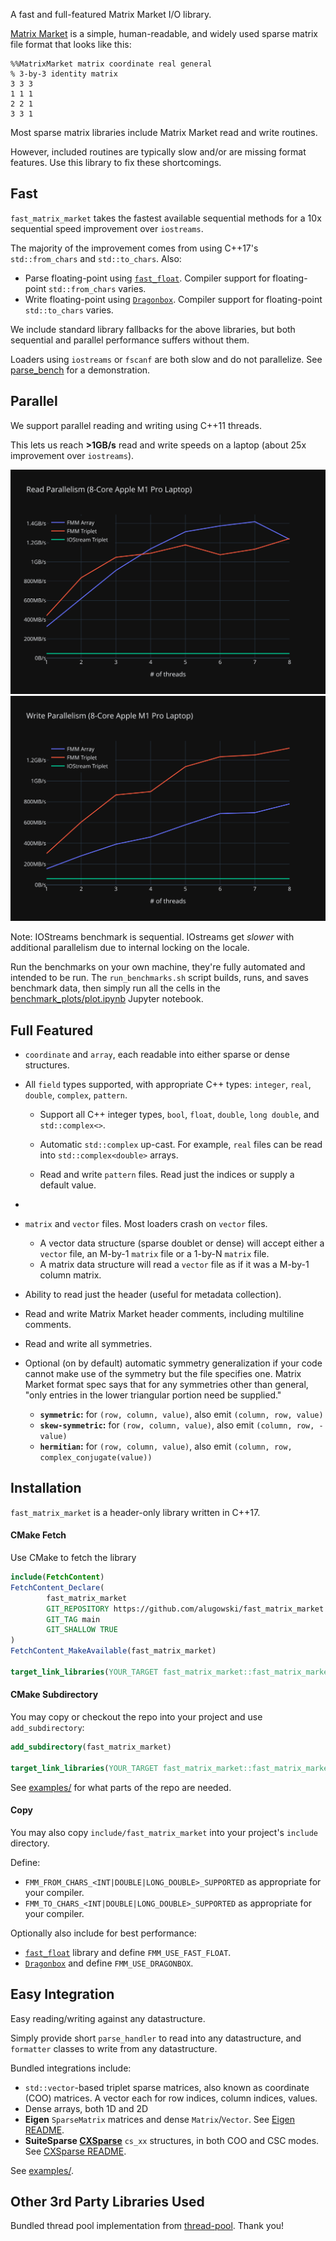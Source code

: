 A fast and full-featured Matrix Market I/O library.

[Matrix Market](https://math.nist.gov/MatrixMarket/formats.html) is a simple, human-readable, and widely used sparse matrix file format that looks like this:
```
%%MatrixMarket matrix coordinate real general
% 3-by-3 identity matrix
3 3 3
1 1 1
2 2 1
3 3 1
```
Most sparse matrix libraries include Matrix Market read and write routines.

However, included routines are typically slow and/or are missing format features. Use this library to fix these shortcomings.

## Fast

`fast_matrix_market` takes the fastest available sequential methods for a 10x sequential speed improvement over `iostreams`.

The majority of the improvement comes from using C++17's `std::from_chars` and `std::to_chars`.
Also:
* Parse floating-point using [`fast_float`](https://github.com/fastfloat/fast_float). Compiler support for floating-point `std::from_chars` varies.
* Write floating-point using [`Dragonbox`](https://github.com/jk-jeon/dragonbox). Compiler support for floating-point `std::to_chars` varies.

We include standard library fallbacks for the above libraries, but both sequential and parallel performance suffers without them.

Loaders using `iostreams` or `fscanf` are both slow and do not parallelize. See [parse_bench](https://github.com/alugowski/parse-bench) for a demonstration.

## Parallel

We support parallel reading and writing using C++11 threads.

This lets us reach **>1GB/s** read and write speeds on a laptop (about 25x improvement over `iostreams`).

![read](benchmark_plots/parallel-scaling-read.svg)
![write](benchmark_plots/parallel-scaling-write.svg)

Note: IOStreams benchmark is sequential. IOstreams get *slower* with additional parallelism due to internal locking on the locale.

Run the benchmarks on your own machine, they're fully automated and intended to be run. The `run_benchmarks.sh` script builds, runs, and saves benchmark data, then simply run all the cells in the [benchmark_plots/plot.ipynb](benchmark_plots/plot.ipynb) Jupyter notebook.

## Full Featured

* `coordinate` and `array`, each readable into either sparse or dense structures.

* All `field` types supported, with appropriate C++ types: `integer`, `real`, `double`, `complex`, `pattern`.

  * Support all C++ integer types, `bool`, `float`, `double`, `long double`, and `std::complex<>`.

  * Automatic `std::complex` up-cast. For example, `real` files can be read into `std::complex<double>` arrays.

  * Read and write `pattern` files. Read just the indices or supply a default value.
* 
* `matrix` and `vector` files. Most loaders crash on `vector` files.
  * A vector data structure (sparse doublet or dense) will accept either a `vector` file, an M-by-1 `matrix` file or a 1-by-N `matrix` file.
  * A matrix data structure will read a `vector` file as if it was a M-by-1 column matrix.

* Ability to read just the header (useful for metadata collection).

* Read and write Matrix Market header comments, including multiline comments.

* Read and write all symmetries.

* Optional (on by default) automatic symmetry generalization if your code cannot make use of the symmetry but the file specifies one. 
Matrix Market format spec says that for any symmetries other than general, "only entries in the lower triangular portion need be supplied."
  * **`symmetric`:** for `(row, column, value)`, also emit `(column, row, value)`
  * **`skew-symmetric`:** for `(row, column, value)`, also emit `(column, row, -value)`
  * **`hermitian`:** for `(row, column, value)`, also emit `(column, row, complex_conjugate(value))`


## Installation

`fast_matrix_market` is a header-only library written in C++17.

#### CMake Fetch
Use CMake to fetch the library

```cmake
include(FetchContent)
FetchContent_Declare(
        fast_matrix_market
        GIT_REPOSITORY https://github.com/alugowski/fast_matrix_market
        GIT_TAG main
        GIT_SHALLOW TRUE
)
FetchContent_MakeAvailable(fast_matrix_market)

target_link_libraries(YOUR_TARGET fast_matrix_market::fast_matrix_market)
```

#### CMake Subdirectory
You may copy or checkout the repo into your project and use `add_subdirectory`:
```cmake
add_subdirectory(fast_matrix_market)

target_link_libraries(YOUR_TARGET fast_matrix_market::fast_matrix_market)
```
See [examples/](examples) for what parts of the repo are needed.

#### Copy
You may also copy `include/fast_matrix_market` into your project's `include` directory.

Define:
* `FMM_FROM_CHARS_<INT|DOUBLE|LONG_DOUBLE>_SUPPORTED` as appropriate for your compiler.
* `FMM_TO_CHARS_<INT|DOUBLE|LONG_DOUBLE>_SUPPORTED` as appropriate for your compiler.

Optionally also include for best performance:
 * [`fast_float`](https://github.com/fastfloat/fast_float) library and define `FMM_USE_FAST_FLOAT`.
 * [`Dragonbox`](https://github.com/jk-jeon/dragonbox) and define `FMM_USE_DRAGONBOX`.

## Easy Integration

Easy reading/writing against any datastructure.

Simply provide short `parse_handler` to read into any datastructure, and `formatter` classes to write from any datastructure.

Bundled integrations include:
* `std::vector`-based triplet sparse matrices, also known as coordinate (COO) matrices. A vector each for row indices, column indices, values.
* Dense arrays, both 1D and 2D
* **Eigen** `SparseMatrix` matrices and dense `Matrix`/`Vector`. See [Eigen README](README.Eigen.md).
* **SuiteSparse [CXSparse](https://github.com/DrTimothyAldenDavis/SuiteSparse/tree/dev/CXSparse)** `cs_xx` structures, in both COO and CSC modes. See [CXSparse README](README.CXSparse.md).

See [examples/](examples).

## Other 3rd Party Libraries Used
Bundled thread pool implementation from [thread-pool](https://github.com/bshoshany/thread-pool). Thank you!